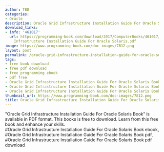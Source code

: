 ```yaml
---
author: TBD
categories:
- Oracle
description: Oracle Grid Infrastructure Installation Guide For Oracle Solaris Book
download_links:
- info: '461017'
  url: https://programming-book.com/download/2017/ComputerBooks/461017/Oracle Grid
    Infrastructure Installation Guide For Oracle Solaris.pdf
image: https://www.programming-book.com/doc-images/7812.png
layout: post
permalink: /oracle-grid-infrastructure-installation-guide-for-oracle-solaris-book.html
tags:
- free book download
- free pdf download
- free programming ebook
- pdf free
- Oracle Grid Infrastructure Installation Guide For Oracle Solaris Book ebook
- Oracle Grid Infrastructure Installation Guide For Oracle Solaris Book pdf
- Oracle Grid Infrastructure Installation Guide For Oracle Solaris Book pdf download
thumbnail_url: https://www.programming-book.com/doc-images/7812.png
title: Oracle Grid Infrastructure Installation Guide For Oracle Solaris Book
---
```


 
<div class="item-desc text-justify">
  "Oracle Grid Infrastructure Installation Guide For Oracle Solaris Book" is available in PDF format. This books is free to download. Learn from this free book and enhance your skills.
  <br>
  #Oracle Grid Infrastructure Installation Guide For Oracle Solaris Book ebook, #Oracle Grid Infrastructure Installation Guide For Oracle Solaris Book pdf, #Oracle Grid Infrastructure Installation Guide For Oracle Solaris Book pdf download
</div>
